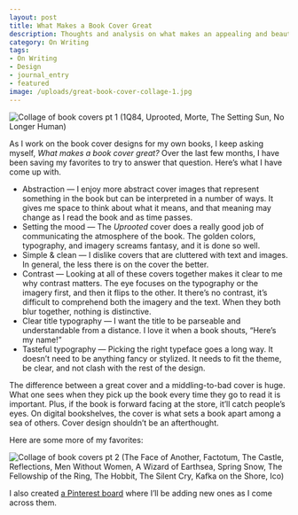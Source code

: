 ```yaml
---
layout: post
title: What Makes a Book Cover Great
description: Thoughts and analysis on what makes an appealing and beautiful book cover.
category: On Writing
tags:
- On Writing
- Design
- journal_entry
- featured
image: /uploads/great-book-cover-collage-1.jpg
---
```


![Collage of book covers pt 1 (1Q84, Uprooted, Morte, The Setting Sun, No Longer Human)](/uploads/great-book-cover-collage-1.jpg)

As I work on the book cover designs for my own books, I keep asking myself, _What makes a book cover great?_ Over the last few months, I have been saving my favorites to try to answer that question. Here’s what I have come up with.

- Abstraction — I enjoy more abstract cover images that represent something in the book but can be interpreted in a number of ways. It gives me space to think about what it means, and that meaning may change as I read the book and as time passes.
- Setting the mood — The _Uprooted_ cover does a really good job of communicating the atmosphere of the book. The golden colors, typography, and imagery screams fantasy, and it is done so well.
- Simple & clean — I dislike covers that are cluttered with text and images. In general, the less there is on the cover the better.
- Contrast — Looking at all of these covers together makes it clear to me why contrast matters. The eye focuses on the typography or the imagery first, and then it flips to the other. It there’s no contrast, it’s difficult to comprehend both the imagery and the text. When they both blur together, nothing is distinctive.
- Clear title typography — I want the title to be parseable and understandable from a distance. I love it when a book shouts, “Here’s my name!”
- Tasteful typography — Picking the right typeface goes a long way. It doesn’t need to be anything fancy or stylized. It needs to fit the theme, be clear, and not clash with the rest of the design.

The difference between a great cover and a middling-to-bad cover is huge. What one sees when they pick up the book every time they go to read it is important. Plus, if the book is forward facing at the store, it’ll catch people’s eyes. On digital bookshelves, the cover is what sets a book apart among a sea of others. Cover design shouldn’t be an afterthought.

Here are some more of my favorites:

![Collage of book covers pt 2 (The Face of Another, Factotum, The Castle, Reflections, Men Without Women, A Wizard of Earthsea, Spring Snow, The Fellowship of the Ring, The Hobbit, The Silent Cry, Kafka on the Shore, Ico)](/uploads/great-book-cover-collage-2.jpg)

I also created [a Pinterest board](https://www.pinterest.com/brettchalupa/great-book-covers/) where I’ll be adding new ones as I come across them.
